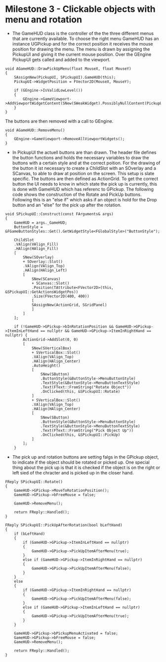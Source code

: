 # Milestone 3 - Clickable objects with menu and rotation

* The GameHUD class is the controller of the the three different menus that are currently available. To choose the right menu GameHUD has an instance UGPickup and for the correct position it receives the mouse position for drawing the menu. The menu is drawn by assigning the PickupUI and giving it the current mouse position. Over the GEngine PickupUI gets called and added to the viewport.  

```
void AGameHUD::DrawPickUpMenu(float MouseX, float MouseY)
{
	SAssignNew(PickupUI, SPickupUI).GameHUD(this);
	PickupUI->WidgetPosition = FVector2D(MouseX, MouseY);

	if (GEngine->IsValidLowLevel())
	{
		GEngine->GameViewport->AddViewportWidgetContent(SNew(SWeakWidget).PossiblyNullContent(PickupUI.ToSharedRef()));
	}
}
```  

The buttons are then removed with a call to GEngine.

```
void AGameHUD::RemoveMenu()
{
	GEngine->GameViewport->RemoveAllViewportWidgets();
}
```

* In PickupUI the actuell buttons are than drawn. The header file defines the button functions and holds the necessary variables to draw the buttons with a certain style and at the correct poition. For the drawing of the button it ist necessary to create a ChildSlot with an SOverlay and a SCanvas, to able to draw at position on the screen. This setup is slate specific. The buttons are then defined as ActionGrid. To get the correct button the UI needs to know in which state the pick up is currently, this is done with GameHUD which has referenc to GPickup. The following code shows the construction of the Rotate and PickUp buttons. Following this is an "else if" which asks if an object is hold for the Drop button and an "else" for the pick up after the rotation.

```
void SPickupUI::Construct(const FArguments& args)
{
	GameHUD = args._GameHUD;
	ButtonStyle = &FGameButtonStyles::Get().GetWidgetStyle<FGlobalStyle>("ButtonStyle");

	ChildSlot
	.VAlign(VAlign_Fill)
	.HAlign(HAlign_Fill)
	[
		SNew(SOverlay)
		+ SOverlay::Slot()
		.VAlign(VAlign_Top)
		.HAlign(HAlign_Left)
		[
			SNew(SCanvas)
			+ SCanvas::Slot()
			.Position(TAttribute<FVector2D>(this, &SPickupUI::GetActionsWidgetPos))
			.Size(FVector2D(400, 400))
			[
			SAssignNew(ActionGrid, SGridPanel)
			]
		]
	];

	if (!GameHUD->GPickup->bInRotationPosition && GameHUD->GPickup->ItemInLeftHand == nullptr && GameHUD->GPickup->ItemInRightHand == nullptr) {
		ActionGrid->AddSlot(0, 0)
		[
			SNew(SVerticalBox)
			+ SVerticalBox::Slot()
			.VAlign(VAlign_Top)
			.HAlign(HAlign_Center)
			.AutoHeight()
			[
				SNew(SButton)
				.ButtonStyle(&ButtonStyle->MenuButtonStyle)
				.TextStyle(&ButtonStyle->MenuButtonTextStyle)
				.Text(FText::FromString("Rotate Object"))
				.OnClicked(this, &SPickupUI::Rotate)
			]
			+ SVerticalBox::Slot()
			.VAlign(VAlign_Top)
			.HAlign(HAlign_Center)
			[
				SNew(SButton)
				.ButtonStyle(&ButtonStyle->MenuButtonStyle)
				.TextStyle(&ButtonStyle->MenuButtonTextStyle)
				.Text(FText::FromString("Pick Object Up"))
				.OnClicked(this, &SPickupUI::PickUp)
			]
		];
	}
```

* The pick up and rotation buttons are setting falgs in the GPickup object, to indicate if the object should be rotated or picked up. One special thing about the pick up is that it is checked if the object is on the right or left sied of the chracter and is picked up in the closer hand. 

```
FReply SPickupUI::Rotate()
{
	GameHUD->GPickup->MoveToRotationPosition();
	GameHUD->GPickup->bFreeMouse = false;

	GameHUD->RemoveMenu();

	return FReply::Handled();
}

FReply SPickupUI::PickUpAfterRotation(bool bLeftHand)
{
	if (bLeftHand)
	{
		if (GameHUD->GPickup->ItemInLeftHand == nullptr)
		{
			GameHUD->GPickup->PickUpItemAfterMenu(true);
		}
		else if (GameHUD->GPickup->ItemInRightHand == nullptr)
		{
			GameHUD->GPickup->PickUpItemAfterMenu(false);
		}
	}
	else
	{
		if (GameHUD->GPickup->ItemInRightHand == nullptr)
		{
			GameHUD->GPickup->PickUpItemAfterMenu(false);
		}
		else if (GameHUD->GPickup->ItemInLeftHand == nullptr)
		{
			GameHUD->GPickup->PickUpItemAfterMenu(true);
		}
	}

	GameHUD->GPickup->bPickupMenuActivated = false;
	GameHUD->GPickup->bFreeMouse = false;
	GameHUD->RemoveMenu();

	return FReply::Handled();
}
```
